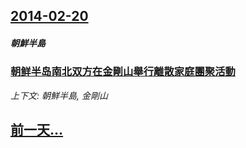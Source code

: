 ## [2014-02-20](/news/2014/02/20/index.md)

##### 朝鮮半島
### [ 朝鲜半岛南北双方在金剛山舉行離散家庭團聚活動](/news/2014/02/20/朝鲜半岛南北双方在金剛山舉行離散家庭團聚活動.md)
_上下文: 朝鮮半島, 金剛山_

## [前一天...](/news/2014/02/17/index.md)

